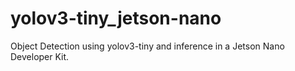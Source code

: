 # yolov3-tiny_jetson-nano
Object Detection using yolov3-tiny and inference in a Jetson Nano Developer Kit.
